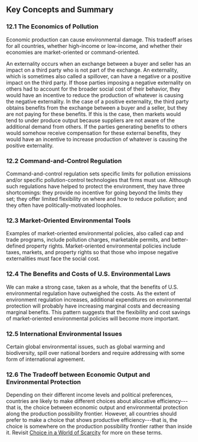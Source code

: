 ## Key Concepts and Summary

### 12.1 The Economics of Pollution

Economic production can cause environmental damage. This tradeoff arises
for all countries, whether high-income or low-income, and whether their
economies are market-oriented or command-oriented.

An externality occurs when an exchange between a buyer and seller has an
impact on a third party who is not part of the exchange. An externality,
which is sometimes also called a spillover, can have a negative or a
positive impact on the third party. If those parties imposing a negative
externality on others had to account for the broader social cost of
their behavior, they would have an incentive to reduce the production of
whatever is causing the negative externality. In the case of a positive
externality, the third party obtains benefits from the exchange between
a buyer and a seller, but they are not paying for these benefits. If
this is the case, then markets would tend to under produce output
because suppliers are not aware of the additional demand from others. If
the parties generating benefits to others would somehow receive
compensation for these external benefits, they would have an incentive
to increase production of whatever is causing the positive externality.

### 12.2 Command-and-Control Regulation

Command-and-control regulation sets specific limits for pollution
emissions and/or specific pollution-control technologies that firms must
use. Although such regulations have helped to protect the environment,
they have three shortcomings: they provide no incentive for going beyond
the limits they set; they offer limited flexibility on where and how to
reduce pollution; and they often have politically-motivated loopholes.

### 12.3 Market-Oriented Environmental Tools

Examples of market-oriented environmental policies, also called cap and
trade programs, include pollution charges, marketable permits, and
better-defined property rights. Market-oriented environmental policies
include taxes, markets, and property rights so that those who impose
negative externalities must face the social cost.

### 12.4 The Benefits and Costs of U.S. Environmental Laws

We can make a strong case, taken as a whole, that the benefits of U.S.
environmental regulation have outweighed the costs. As the extent of
environment regulation increases, additional expenditures on
environmental protection will probably have increasing marginal costs
and decreasing marginal benefits. This pattern suggests that the
flexibility and cost savings of market-oriented environmental policies
will become more important.

### 12.5 International Environmental Issues

Certain global environmental issues, such as global warming and
biodiversity, spill over national borders and require addressing with
some form of international agreement.

### 12.6 The Tradeoff between Economic Output and Environmental Protection

Depending on their different income levels and political preferences,
countries are likely to make different choices about allocative
efficiency---that is, the choice between economic output and
environmental protection along the production possibility frontier.
However, all countries should prefer to make a choice that shows
productive efficiency---that is, the choice is somewhere on the
production possibility frontier rather than inside it. Revisit [Choice
in a World of
Scarcity](http://openstax.org/books/principles-microeconomics-3e/pages/2-introduction-to-choice-in-a-world-of-scarcity)
for more on these terms.
